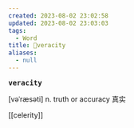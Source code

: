 ```yaml
---
created: 2023-08-02 23:02:58
updated: 2023-08-02 23:03:03
tags:
  - Word
title: 📖veracity
aliases:
  - null
---
```


<pre><strong>veracity</strong></pre>
[vəˈræsəti]
n. truth or accuracy 真实

[[celerity]]